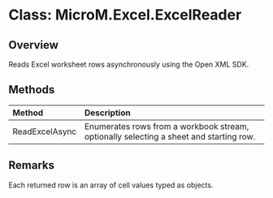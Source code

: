 # Class: MicroM.Excel.ExcelReader

## Overview
Reads Excel worksheet rows asynchronously using the Open XML SDK.

## Methods
| Method | Description |
|:--|:--|
| ReadExcelAsync | Enumerates rows from a workbook stream, optionally selecting a sheet and starting row. |

## Remarks
Each returned row is an array of cell values typed as objects.

